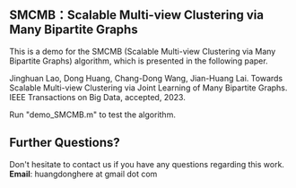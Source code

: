 ## SMCMB：Scalable Multi-view Clustering via Many Bipartite Graphs

This is a demo for the SMCMB (Scalable Multi-view Clustering via Many Bipartite Graphs) algorithm, which is presented in the following paper.

Jinghuan Lao, Dong Huang, Chang-Dong Wang, Jian-Huang Lai.
Towards Scalable Multi-view Clustering via Joint Learning of Many Bipartite Graphs. 
IEEE Transactions on Big Data, accepted, 2023.  

Run "demo_SMCMB.m" to test the algorithm.

## Further Questions?
Don't hesitate to contact us if you have any questions regarding this work.   
**Email**:
huangdonghere at gmail dot com
